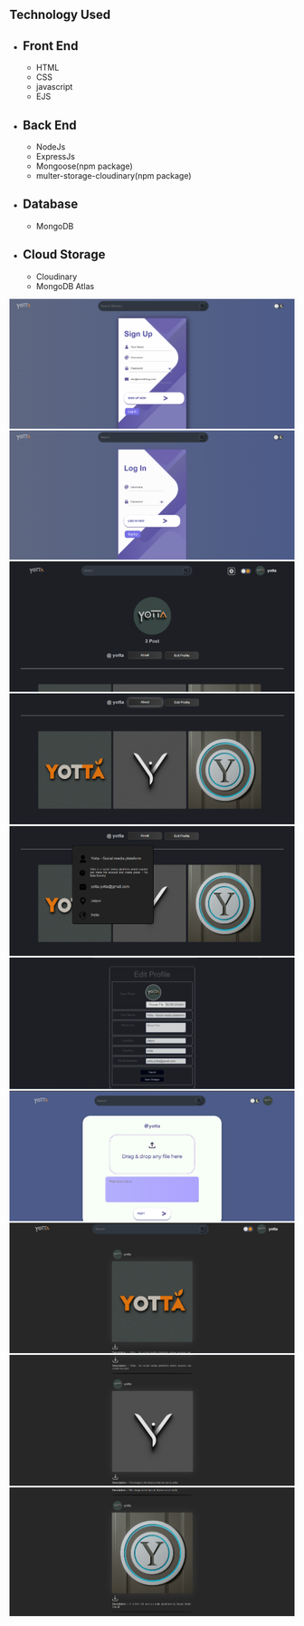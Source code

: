 ## Technology Used
- ## Front End
  - HTML 
  - CSS
  - javascript
  - EJS
- ## Back End
  - NodeJs 
  - ExpressJs
  - Mongoose(npm package)
  - multer-storage-cloudinary(npm package)
- ## Database
  - MongoDB
- ## Cloud Storage
  - Cloudinary
  - MongoDB Atlas


![SignUp page](https://github.com/syeedsaquib/yotta/blob/main/Screenshot/1.png)
![LogIn page](https://github.com/syeedsaquib/yotta/blob/main/Screenshot/2.png)
![Profile page](https://github.com/syeedsaquib/yotta/blob/main/Screenshot/3.png)
![Profile page posts](https://github.com/syeedsaquib/yotta/blob/main/Screenshot/4.png)
![About profile](https://github.com/syeedsaquib/yotta/blob/main/Screenshot/5.png)
![Edit profile page](https://github.com/syeedsaquib/yotta/blob/main/Screenshot/6.png)
![Create post page](https://github.com/syeedsaquib/yotta/blob/main/Screenshot/7.png)
![User post page-1](https://github.com/syeedsaquib/yotta/blob/main/Screenshot/8.png)
![User post page-2](https://github.com/syeedsaquib/yotta/blob/main/Screenshot/9.png)
![User post page-3](https://github.com/syeedsaquib/yotta/blob/main/Screenshot/10.png)
